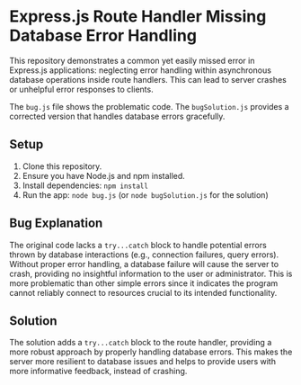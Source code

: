 # Express.js Route Handler Missing Database Error Handling

This repository demonstrates a common yet easily missed error in Express.js applications: neglecting error handling within asynchronous database operations inside route handlers.  This can lead to server crashes or unhelpful error responses to clients.

The `bug.js` file shows the problematic code.  The `bugSolution.js` provides a corrected version that handles database errors gracefully.

## Setup

1. Clone this repository.
2. Ensure you have Node.js and npm installed.
3. Install dependencies: `npm install`
4. Run the app: `node bug.js` (or `node bugSolution.js` for the solution)

## Bug Explanation

The original code lacks a `try...catch` block to handle potential errors thrown by database interactions (e.g., connection failures, query errors). Without proper error handling, a database failure will cause the server to crash, providing no insightful information to the user or administrator. This is more problematic than other simple errors since it indicates the program cannot reliably connect to resources crucial to its intended functionality.

## Solution

The solution adds a `try...catch` block to the route handler, providing a more robust approach by properly handling database errors.
This makes the server more resilient to database issues and helps to provide users with more informative feedback, instead of crashing.